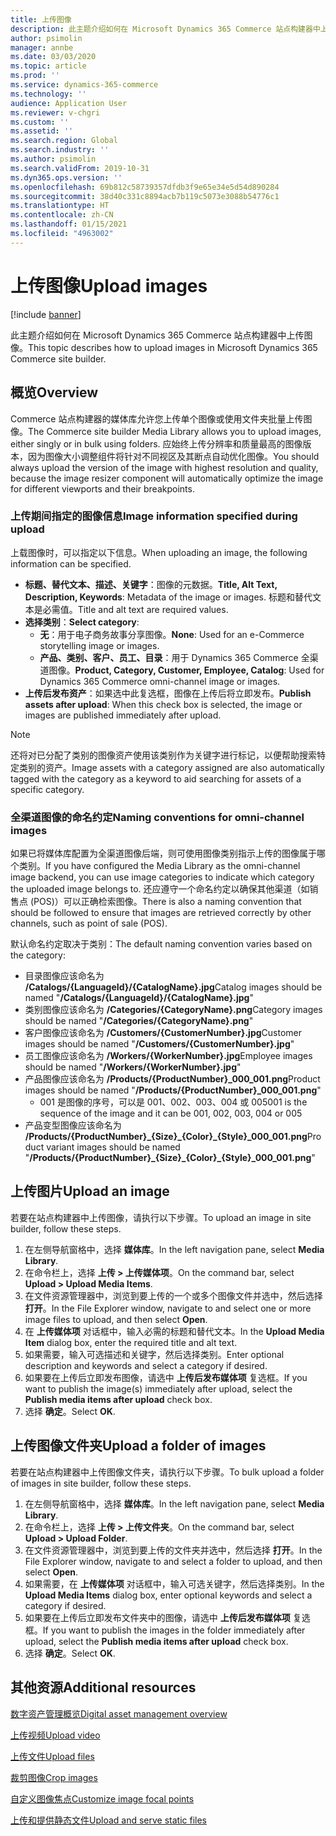```yaml
---
title: 上传图像
description: 此主题介绍如何在 Microsoft Dynamics 365 Commerce 站点构建器中上传图像。
author: psimolin
manager: annbe
ms.date: 03/03/2020
ms.topic: article
ms.prod: ''
ms.service: dynamics-365-commerce
ms.technology: ''
audience: Application User
ms.reviewer: v-chgri
ms.custom: ''
ms.assetid: ''
ms.search.region: Global
ms.search.industry: ''
ms.author: psimolin
ms.search.validFrom: 2019-10-31
ms.dyn365.ops.version: ''
ms.openlocfilehash: 69b812c58739357dfdb3f9e65e34e5d54d890284
ms.sourcegitcommit: 38d40c331c8894acb7b119c5073e3088b54776c1
ms.translationtype: HT
ms.contentlocale: zh-CN
ms.lasthandoff: 01/15/2021
ms.locfileid: "4963002"
---
```

# <a name="upload-images"></a><span data-ttu-id="abf25-103">上传图像</span><span class="sxs-lookup"><span data-stu-id="abf25-103">Upload images</span></span>

[!include [banner](includes/banner.md)]

<span data-ttu-id="abf25-104">此主题介绍如何在 Microsoft Dynamics 365 Commerce 站点构建器中上传图像。</span><span class="sxs-lookup"><span data-stu-id="abf25-104">This topic describes how to upload images in Microsoft Dynamics 365 Commerce site builder.</span></span>

## <a name="overview"></a><span data-ttu-id="abf25-105">概览</span><span class="sxs-lookup"><span data-stu-id="abf25-105">Overview</span></span>

<span data-ttu-id="abf25-106">Commerce 站点构建器的媒体库允许您上传单个图像或使用文件夹批量上传图像。</span><span class="sxs-lookup"><span data-stu-id="abf25-106">The Commerce site builder Media Library allows you to upload images, either singly or in bulk using folders.</span></span> <span data-ttu-id="abf25-107">应始终上传分辨率和质量最高的图像版本，因为图像大小调整组件将针对不同视区及其断点自动优化图像。</span><span class="sxs-lookup"><span data-stu-id="abf25-107">You should always upload the version of the image with highest resolution and quality, because the image resizer component will automatically optimize the image for different viewports and their breakpoints.</span></span>

### <a name="image-information-specified-during-upload"></a><span data-ttu-id="abf25-108">上传期间指定的图像信息</span><span class="sxs-lookup"><span data-stu-id="abf25-108">Image information specified during upload</span></span>

<span data-ttu-id="abf25-109">上载图像时，可以指定以下信息。</span><span class="sxs-lookup"><span data-stu-id="abf25-109">When uploading an image, the following information can be specified.</span></span>

- <span data-ttu-id="abf25-110">**标题、替代文本、描述、关键字**：图像的元数据。</span><span class="sxs-lookup"><span data-stu-id="abf25-110">**Title, Alt Text, Description, Keywords**: Metadata of the image or images.</span></span> <span data-ttu-id="abf25-111">标题和替代文本是必需值。</span><span class="sxs-lookup"><span data-stu-id="abf25-111">Title and alt text are required values.</span></span>
- <span data-ttu-id="abf25-112">**选择类别**：</span><span class="sxs-lookup"><span data-stu-id="abf25-112">**Select category**:</span></span>
    - <span data-ttu-id="abf25-113">**无**：用于电子商务故事分享图像。</span><span class="sxs-lookup"><span data-stu-id="abf25-113">**None**: Used for an e-Commerce storytelling image or images.</span></span>
    - <span data-ttu-id="abf25-114">**产品、类别、客户、员工、目录**：用于 Dynamics 365 Commerce 全渠道图像。</span><span class="sxs-lookup"><span data-stu-id="abf25-114">**Product, Category, Customer, Employee, Catalog**: Used for Dynamics 365 Commerce omni-channel image or images.</span></span>
- <span data-ttu-id="abf25-115">**上传后发布资产**：如果选中此复选框，图像在上传后将立即发布。</span><span class="sxs-lookup"><span data-stu-id="abf25-115">**Publish assets after upload**: When this check box is selected, the image or images are published immediately after upload.</span></span>

> [!NOTE]
> <span data-ttu-id="abf25-116">还将对已分配了类别的图像资产使用该类别作为关键字进行标记，以便帮助搜索特定类别的资产。</span><span class="sxs-lookup"><span data-stu-id="abf25-116">Image assets with a category assigned are also automatically tagged with the category as a keyword to aid searching for assets of a specific category.</span></span>

### <a name="naming-conventions-for-omni-channel-images"></a><span data-ttu-id="abf25-117">全渠道图像的命名约定</span><span class="sxs-lookup"><span data-stu-id="abf25-117">Naming conventions for omni-channel images</span></span> 

<span data-ttu-id="abf25-118">如果已将媒体库配置为全渠道图像后端，则可使用图像类别指示上传的图像属于哪个类别。</span><span class="sxs-lookup"><span data-stu-id="abf25-118">If you have configured the Media Library as the omni-channel image backend, you can use image categories to indicate which category the uploaded image belongs to.</span></span> <span data-ttu-id="abf25-119">还应遵守一个命名约定以确保其他渠道（如销售点 (POS)）可以正确检索图像。</span><span class="sxs-lookup"><span data-stu-id="abf25-119">There is also a naming convention that should be followed to ensure that images are retrieved correctly by other channels, such as point of sale (POS).</span></span>

<span data-ttu-id="abf25-120">默认命名约定取决于类别：</span><span class="sxs-lookup"><span data-stu-id="abf25-120">The default naming convention varies based on the category:</span></span>
- <span data-ttu-id="abf25-121">目录图像应该命名为 **/Catalogs/\{LanguageId\}/\{CatalogName\}.jpg**</span><span class="sxs-lookup"><span data-stu-id="abf25-121">Catalog images should be named "**/Catalogs/\{LanguageId\}/\{CatalogName\}.jpg**"</span></span>
- <span data-ttu-id="abf25-122">类别图像应该命名为 **/Categories/\{CategoryName\}.png**</span><span class="sxs-lookup"><span data-stu-id="abf25-122">Category images should be named "**/Categories/\{CategoryName\}.png**"</span></span>
- <span data-ttu-id="abf25-123">客户图像应该命名为 **/Customers/\{CustomerNumber\}.jpg**</span><span class="sxs-lookup"><span data-stu-id="abf25-123">Customer images should be named "**/Customers/\{CustomerNumber\}.jpg**"</span></span>
- <span data-ttu-id="abf25-124">员工图像应该命名为 **/Workers/\{WorkerNumber\}.jpg**</span><span class="sxs-lookup"><span data-stu-id="abf25-124">Employee images should be named "**/Workers/\{WorkerNumber\}.jpg**"</span></span>
- <span data-ttu-id="abf25-125">产品图像应该命名为 **/Products/\{ProductNumber\}_000_001.png**</span><span class="sxs-lookup"><span data-stu-id="abf25-125">Product images should be named "**/Products/\{ProductNumber\}_000_001.png**"</span></span>
    - <span data-ttu-id="abf25-126">001 是图像的序号，可以是 001、002、003、004 或 005</span><span class="sxs-lookup"><span data-stu-id="abf25-126">001 is the sequence of the image and it can be 001, 002, 003, 004 or 005</span></span>
- <span data-ttu-id="abf25-127">产品变型图像应该命名为 **/Products/\{ProductNumber\}\_\{Size\}\_\{Color\}\_\{Style\}\_000_001.png**</span><span class="sxs-lookup"><span data-stu-id="abf25-127">Product variant images should be named "**/Products/\{ProductNumber\}\_\{Size\}\_\{Color\}\_\{Style\}\_000_001.png**"</span></span>

## <a name="upload-an-image"></a><span data-ttu-id="abf25-128">上传图片</span><span class="sxs-lookup"><span data-stu-id="abf25-128">Upload an image</span></span>

<span data-ttu-id="abf25-129">若要在站点构建器中上传图像，请执行以下步骤。</span><span class="sxs-lookup"><span data-stu-id="abf25-129">To upload an image in site builder, follow these steps.</span></span>

1. <span data-ttu-id="abf25-130">在左侧导航窗格中，选择 **媒体库**。</span><span class="sxs-lookup"><span data-stu-id="abf25-130">In the left navigation pane, select **Media Library**.</span></span>
1. <span data-ttu-id="abf25-131">在命令栏上，选择 **上传 \> 上传媒体项**。</span><span class="sxs-lookup"><span data-stu-id="abf25-131">On the command bar, select **Upload \> Upload Media Items**.</span></span>
1. <span data-ttu-id="abf25-132">在文件资源管理器中，浏览到要上传的一个或多个图像文件并选中，然后选择 **打开**。</span><span class="sxs-lookup"><span data-stu-id="abf25-132">In the File Explorer window, navigate to and select one or more image files to upload, and then select **Open**.</span></span>
1. <span data-ttu-id="abf25-133">在 **上传媒体项** 对话框中，输入必需的标题和替代文本。</span><span class="sxs-lookup"><span data-stu-id="abf25-133">In the **Upload Media Item** dialog box, enter the required title and alt text.</span></span>
1. <span data-ttu-id="abf25-134">如果需要，输入可选描述和关键字，然后选择类别。</span><span class="sxs-lookup"><span data-stu-id="abf25-134">Enter optional description and keywords and select a category if desired.</span></span> 
1. <span data-ttu-id="abf25-135">如果要在上传后立即发布图像，请选中 **上传后发布媒体项** 复选框。</span><span class="sxs-lookup"><span data-stu-id="abf25-135">If you want to publish the image(s) immediately after upload, select the **Publish media items after upload** check box.</span></span>
1. <span data-ttu-id="abf25-136">选择 **确定**。</span><span class="sxs-lookup"><span data-stu-id="abf25-136">Select **OK**.</span></span>

## <a name="upload-a-folder-of-images"></a><span data-ttu-id="abf25-137">上传图像文件夹</span><span class="sxs-lookup"><span data-stu-id="abf25-137">Upload a folder of images</span></span>

<span data-ttu-id="abf25-138">若要在站点构建器中上传图像文件夹，请执行以下步骤。</span><span class="sxs-lookup"><span data-stu-id="abf25-138">To bulk upload a folder of images in site builder, follow these steps.</span></span>

1. <span data-ttu-id="abf25-139">在左侧导航窗格中，选择 **媒体库**。</span><span class="sxs-lookup"><span data-stu-id="abf25-139">In the left navigation pane, select **Media Library**.</span></span>
1. <span data-ttu-id="abf25-140">在命令栏上，选择 **上传 \> 上传文件夹**。</span><span class="sxs-lookup"><span data-stu-id="abf25-140">On the command bar, select **Upload \> Upload Folder**.</span></span>
1. <span data-ttu-id="abf25-141">在文件资源管理器中，浏览到要上传的文件夹并选中，然后选择 **打开**。</span><span class="sxs-lookup"><span data-stu-id="abf25-141">In the File Explorer window, navigate to and select a folder to upload, and then select **Open**.</span></span>
1. <span data-ttu-id="abf25-142">如果需要，在 **上传媒体项** 对话框中，输入可选关键字，然后选择类别。</span><span class="sxs-lookup"><span data-stu-id="abf25-142">In the **Upload Media Items** dialog box, enter optional keywords and select a category if desired.</span></span> 
1. <span data-ttu-id="abf25-143">如果要在上传后立即发布文件夹中的图像，请选中 **上传后发布媒体项** 复选框。</span><span class="sxs-lookup"><span data-stu-id="abf25-143">If you want to publish the images in the folder immediately after upload, select the **Publish media items after upload** check box.</span></span>
1. <span data-ttu-id="abf25-144">选择 **确定**。</span><span class="sxs-lookup"><span data-stu-id="abf25-144">Select **OK**.</span></span>

## <a name="additional-resources"></a><span data-ttu-id="abf25-145">其他资源</span><span class="sxs-lookup"><span data-stu-id="abf25-145">Additional resources</span></span>

[<span data-ttu-id="abf25-146">数字资产管理概览</span><span class="sxs-lookup"><span data-stu-id="abf25-146">Digital asset management overview</span></span>](dam-overview.md)

[<span data-ttu-id="abf25-147">上传视频</span><span class="sxs-lookup"><span data-stu-id="abf25-147">Upload video</span></span>](dam-upload-video.md)

[<span data-ttu-id="abf25-148">上传文件</span><span class="sxs-lookup"><span data-stu-id="abf25-148">Upload files</span></span>](dam-upload-files.md)

[<span data-ttu-id="abf25-149">裁剪图像</span><span class="sxs-lookup"><span data-stu-id="abf25-149">Crop images</span></span>](dam-crop-images.md)

[<span data-ttu-id="abf25-150">自定义图像焦点</span><span class="sxs-lookup"><span data-stu-id="abf25-150">Customize image focal points</span></span>](dam-custom-focal-point.md)

[<span data-ttu-id="abf25-151">上传和提供静态文件</span><span class="sxs-lookup"><span data-stu-id="abf25-151">Upload and serve static files</span></span>](upload-serve-static-files.md)
